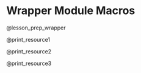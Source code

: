<!--

author:   DART Team
email:    dart@chop.edu
version:  1.0.0
current_version_description: Add current_version_description and version_history metadata
language: en
narrator: UK English Female
title: Wrapper Module Macros
comment:  This is placeholder module to save macros used in other modules.

@version_history  
@end

@module_structure
1. Part 1
2. Part 2
3. Part 3
@end

@print_list
<h4>@0</h4> 

@1 

<ul class="fa-ul" id="id_@9"></ul>
<script modify="false">
  let checks = [@2, @4, @6];
  let data = ['<b>Expert Authors / Well-Vetted: </b>'+`@3`, '<b>Maintained: </b>'+`@5`, '<b>Stable Support: </b>'+`@7`];
  
  let list = document.getElementById("id_@9");
  var fragList = document.createDocumentFragment();

  for (let i = 0; i < data.length; i++) {
    var li = document.createElement('li');
    if(checks[i]){
      li.innerHTML = '<span class="fa-li"><i class="fa-solid fa-circle-check" style="color: #158d0c;" title="Checked"></i></span>'+data[i]
    } else {
      li.innerHTML = '<span class="fa-li"><i class="fa-solid fa-circle-minus" style="color: #f0bc00;" title="Unchecked"></i></span>'+data[i]
    }
    fragList.appendChild(li);
  }
  list.appendChild(fragList);
</script>

@end

print_resource1: @print_list(@resource1_name,@resource1_description,@resource1_wellvetted,@resource1_wellvetted_text,@resource1_maintained,@resource1_maintained_text,@resource1_stablesupport,@resource1_stablesupport_text,@resource1_a11y_issues,@uid)

print_resource2: @print_list(@resource2_name,@resource2_description,@resource2_wellvetted,@resource2_wellvetted_text,@resource2_maintained,@resource2_maintained_text,@resource2_stablesupport,@resource2_stablesupport_text,@resource2_a11y_issues,@uid)

print_resource3: @print_list(@resource3_name,@resource3_description,@resource3_wellvetted,@resource3_wellvetted_text,@resource3_maintained,@resource3_maintained_text,@resource3_stablesupport,@resource3_stablesupport_text,@resource3_a11y_issues,@uid)

@lesson_prep_wrapper

<h3>This module will direct you to external educational content.</h3>

Many topics have great content alerady available online! For this module, here's what to expect:

@module_structure

<h3>More information about the resources we link to</h3>

We only link to external resources that we think do an excellent job of teaching the content. 
We also evaluate each resource based on how well it meets our criteria.

@end

-->

# Wrapper Module Macros

@lesson_prep_wrapper

@print_resource1

@print_resource2

@print_resource3

